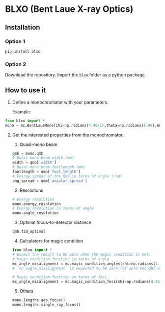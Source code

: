 # BLXO (Bent Laue X-ray Optics)

## Installation

### Option 1

```bash
pip install blxo
```

### Option 2

Download the repository. Import the `blxo` folder as a python package.

## How to use it

1. Define a monochromator with your parameters.

   Example:

```python
from blxo import *
mono = mc.BentLaueMono(chi=np.radians(4.4671),theta=np.radians(8.99),nu=0.2,t=0.3,r=2000,p=22000) # Length unit is mm. Angle unit is radians.
```

2. Get the interested properties from the monochromator.

   1. Quasi-mono beam

    ```python
   qmb = mono.qmb
   # Quasi-mono beam width (mm)
   width = qmb['width']
   # Quasi-mono beam footlength (mm)
   footlength = qmb['foot_length']
   # Energy spread of the QMB in terms of angle (rad)
   ang_spread = qmb['angular_spread']
    ```

      2. Resolutions

    ```python
   # Energy resolution
   mono.energy_resolution
   # Energy resolution in terms of angle
   mono.angle_resolution
    ```

   3. Optimal focus-to-detector distance

    ```python
    qmb.f2d_optimal
    ```

   4. Calculators for magic condition

    ```python
   from blxo import *
   # Expect the result to be zero when the magic condition is met.
   # Magic condition function in terms of angle
   mc_angle_misalignment = mc.magic_condition_angles(chi=np.radians(4.4671),theta=np.radians(8.99),nu=0.2,t=0.3,r=2000,p=22000)
   # `mc_angle_misalignment` is expected to be zero (or zero enough) when the magic condition is met.

   # Magic condition function in terms of foci
   mc_angle_misalignment = mc.magic_condition_foci(chi=np.radians(4.4671),theta=np.radians(8.99),nu=0.2,t=0.3,r=2000,p=22000) # Thickness (t) is not a factor in the calculation, but a called module requires it for some other functions. So just give it any number.
    ```
   5. Others
   ```python
   mono.lengths.geo_focus()
   mono.lengths.single_ray_focus()
   ```
